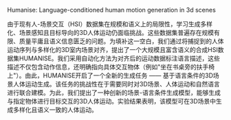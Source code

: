 Humanise: Language-conditioned human motion generation in 3d scenes

由于现有人-场景交互（HSI）数据集在规模和语义上的局限性，学习生成多样化、场景感知且目标导向的3D人体运动仍面临挑战。这些数据集普遍存在规模有限、质量平庸且语义信息匮乏的问题。为填补这一空白，我们通过将捕捉到的人体运动序列与多样化的3D室内场景对齐，提出了一个大规模且富含语义的合成HSI数据集HUMANISE。我们采用自动化方法为对齐后的运动数据标注语言描述，这些描述不仅包含动作信息，还明确指向具体交互物体（例如"坐在书桌旁的扶手椅上"）。由此，HUMANISE开启了一个全新的生成任务 —— 基于语言条件的3D场景人体运动生成。该任务的挑战性在于需要同时对3D场景、人体运动和自然语言进行联合建模。为此，我们提出了一种创新的场景-语言条件生成模型，能够生成与指定物体进行目标交互的3D人体运动。实验结果表明，该模型可在3D场景中生成多样化且语义一致的人体运动。



